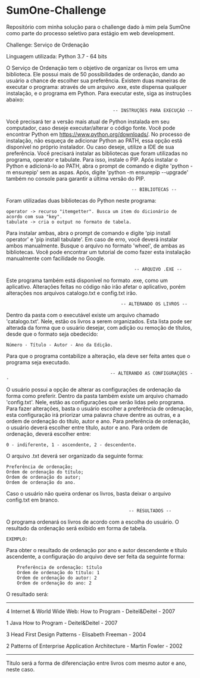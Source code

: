 # SumOne-Challenge
Repositório com minha solução para o challenge dado à mim pela SumOne como parte do processo seletivo para estágio em web development.

Challenge: Serviço de Ordenação

Linguagem utilizada: Python 3.7 - 64 bits

  O Serviço de Ordenação tem o objetivo de organizar os livros em uma biblioteca. Ele possui mais de 50 possibilidades de ordenação, dando ao usuário a chance de escolher sua preferência.
Existem duas maneiras de executar o programa: através de um arquivo .exe, este dispensa qualquer instalação, e o programa em Python. Para executar este, siga as instruções abaixo:

                                            -- INSTRUÇÕES PARA EXECUÇÃO --
  Você precisará ter a versão mais atual de Python instalada em seu computador, caso deseje executar/alterar o código fonte. Você pode encontrar Python em https://www.python.org/downloads/. No processo de instalação, não esqueça de adicionar Python ao PATH, essa opção está disponível no próprio instalador. Ou caso deseje, utilize a IDE de sua preferência.
  Você precisará instalar as bibliotecas que foram utilizadas no programa, operator e tabulate. Para isso, instale o PIP. Após instalar o Python e adicioná-lo ao PATH, abra o prompt de comando e digite 'python -m ensurepip' sem as aspas. Após, digite 'python -m ensurepip --upgrade' também no console para garantir a última versão do PIP. 

                                                   -- BIBLIOTECAS --
Foram utilizadas duas bibliotecas do Python neste programa:
 
	operator -> recurso "itemgetter". Busca um item do dicionário de acordo com sua "key".
	tabulate -> cria o output no formato de tabela.

Para instalar ambas, abra o prompt de comando e digite 'pip install operator' e 'pip install tabulate'. Em caso de erro, você deverá instalar ambos manualmente. Busque o arquivo no formato 'wheel', de ambas as bibliotecas. Você pode encontrar um tutorial de como fazer esta instalação manualmente com facilidade no Google.

                                                    -- ARQUIVO .EXE --
 Este programa também está disponível no formato .exe, como um aplicativo. Alterações feitas no código não irão afetar o aplicativo, porém alterações nos arquivos catalogo.txt e config.txt irão. 

                                               -- ALTERANDO OS LIVROS --
 Dentro da pasta com o executável existe um arquivo chamado 'catalogo.txt'. Nele, estão os livros a serem organizados. Esta lista pode ser alterada da forma que o usuário desejar, com adição ou remoção de títulos, desde que o formato seja obedecido:
  
	Número - Título - Autor - Ano da Edição.
  
 Para que o programa contabilize a alteração, ela deve ser feita antes que o programa seja executado.

                                           -- ALTERANDO AS CONFIGURAÇÕES --
  O usuário possui a opção de alterar as configurações de ordenação da forma como preferir. Dentro da pasta também existe um arquivo chamado 'config.txt'. Nele, estão as configurações que serão lidas pelo programa. Para fazer alterações, basta o usuário escolher a preferência de ordenação, esta configuração irá priorizar uma palavra chave dentre as outras, e a ordem de ordenação do título, autor e ano. Para preferência de ordenação, o usuário deverá escolher entre título, autor e ano. Para ordem de ordenação, deverá escolher entre: 
  
  	0 - indiferente, 1 - ascendente, 2 - descendente.
  
  O arquivo .txt deverá ser organizado da seguinte forma:
  
    Preferência de ordenação; 
    Ordem de ordenação do título; 
    Ordem de ordenação do autor; 
    Ordem de ordenação do ano.
    
  Caso o usuário não queira ordenar os livros, basta deixar o arquivo config.txt em branco.

                                                  -- RESULTADOS --
  O programa ordenará os livros de acordo com a escolha do usuário. O resultado da ordenação será exibido em forma de tabela.
  
	EXEMPLO:

  Para obter o resultado de ordenação por ano e autor descendente e título ascendente, a configuração do arquivo deve ser feita da seguinte forma:

		Preferência de ordenação: título
		Ordem de ordenação do título: 1
		Ordem de ordenação do autor: 2
		Ordem de ordenação do ano: 2

   O resultado será:
-  -----------------------------------------------      ------------------  ----
4  Internet & World Wide Web: How to Program -           Deitel&Deitel -      2007

1  Java How to Program  -                               Deitel&Deitel -      2007

3  Head First Design Patterns -                          Elisabeth Freeman -  2004

2  Patterns of Enterprise Application Architecture -     Martin Fowler -      2002
-  -----------------------------------------------      ------------------  ---- 

  Título será a forma de diferenciação entre livros com mesmo autor e ano, neste caso. 
